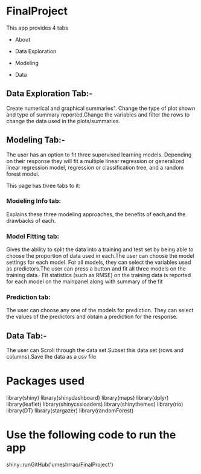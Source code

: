 # FinalProject
This app provides 4 tabs

* About

* Data Exploration

* Modeling 

* Data


## Data Exploration Tab:- 

Create numerical and graphical summaries". Change the type of plot shown and type of summary reported.Change the variables and filter the rows to change the data used in the plots/summaries.

## Modeling Tab:-

The user has an option to fit three supervised learning models. Depending on their response they will fit a multiple linear regression or generalized linear regression model, regression or classification tree, and a random forest model. 

This page has three tabs to it:

### Modeling Info tab:

Explains these three modeling approaches, the benefits of each,and the drawbacks of each. 

### Model Fitting tab:

Gives the ability to split the data into a training and test set by being able to choose the proportion of data used in each.The user can choose the model settings for each model. For all models, they can select the variables used as predictors.The user can press a button and fit all three models on the training data.· Fit statistics (such as RMSE) on the training data is reported for each model on the mainpanel along with summary of the fit 

### Prediction tab:

The user can choose any one of the models for prediction. They can select the values of the predictors and obtain a prediction for the response.


## Data Tab:- 

The user can Scroll through the data set.Subset this data set (rows and columns).Save the data as a csv file

# Packages used

library(shiny)
library(shinydashboard)
library(maps)
library(dplyr)
library(leaflet)
library(shinycssloaders)
library(shinythemes)
library(rio)
library(DT)
library(stargazer)
library(randomForest)
    
# Use the following code to run the app

shiny::runGitHub('umeshrrao/FinalProject')
